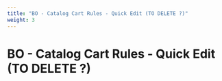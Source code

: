```yaml
---
title: "BO - Catalog Cart Rules - Quick Edit (TO DELETE ?)"
weight: 3
---
```


# BO - Catalog Cart Rules - Quick Edit (TO DELETE ?)

